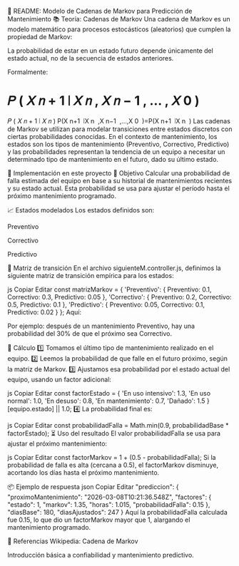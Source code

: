 📄 README: Modelo de Cadenas de Markov para Predicción de Mantenimiento
📚 Teoría: Cadenas de Markov
Una cadena de Markov es un modelo matemático para procesos estocásticos (aleatorios) que cumplen la propiedad de Markov:

La probabilidad de estar en un estado futuro depende únicamente del estado actual, no de la secuencia de estados anteriores.

Formalmente:

𝑃
(
𝑋
𝑛
+
1
∣
𝑋
𝑛
,
𝑋
𝑛
−
1
,
…
,
𝑋
0
)
=
𝑃
(
𝑋
𝑛
+
1
∣
𝑋
𝑛
)
P(X 
n+1
​
 ∣X 
n
​
 ,X 
n−1
​
 ,…,X 
0
​
 )=P(X 
n+1
​
 ∣X 
n
​
 )
Las cadenas de Markov se utilizan para modelar transiciones entre estados discretos con ciertas probabilidades conocidas.
En el contexto de mantenimiento, los estados son los tipos de mantenimiento (Preventivo, Correctivo, Predictivo) y las probabilidades representan la tendencia de un equipo a necesitar un determinado tipo de mantenimiento en el futuro, dado su último estado.

🧰 Implementación en este proyecto
🎯 Objetivo
Calcular una probabilidad de falla estimada del equipo en base a su historial de mantenimientos recientes y su estado actual. Esta probabilidad se usa para ajustar el período hasta el próximo mantenimiento programado.

📈 Estados modelados
Los estados definidos son:

Preventivo

Correctivo

Predictivo

🔗 Matriz de transición
En el archivo siguienteM.controller.js, definimos la siguiente matriz de transición empírica para los estados:

js
Copiar
Editar
const matrizMarkov = {
  'Preventivo': { Preventivo: 0.1, Correctivo: 0.3, Predictivo: 0.05 },
  'Correctivo': { Preventivo: 0.2, Correctivo: 0.5, Predictivo: 0.1 },
  'Predictivo': { Preventivo: 0.05, Correctivo: 0.1, Predictivo: 0.02 }
};
Aquí:

Por ejemplo: después de un mantenimiento Preventivo, hay una probabilidad del 30% de que el próximo sea Correctivo.

🧮 Cálculo
1️⃣ Tomamos el último tipo de mantenimiento realizado en el equipo.
2️⃣ Leemos la probabilidad de que falle en el futuro próximo, según la matriz de Markov.
3️⃣ Ajustamos esa probabilidad por el estado actual del equipo, usando un factor adicional:

js
Copiar
Editar
const factorEstado = {
  'En uso intensivo': 1.3,
  'En uso normal': 1.0,
  'En desuso': 0.8,
  'En mantenimiento': 0.7,
  'Dañado': 1.5
}[equipo.estado] || 1.0;
4️⃣ La probabilidad final es:

js
Copiar
Editar
const probabilidadFalla = Math.min(0.9, probabilidadBase * factorEstado);
⏳ Uso del resultado
El valor probabilidadFalla se usa para ajustar el próximo mantenimiento:

js
Copiar
Editar
const factorMarkov = 1 + (0.5 - probabilidadFalla);
Si la probabilidad de falla es alta (cercana a 0.5), el factorMarkov disminuye, acortando los días hasta el próximo mantenimiento.

📦 Ejemplo de respuesta
json
Copiar
Editar
"prediccion": {
  "proximoMantenimiento": "2026-03-08T10:21:36.548Z",
  "factores": {
    "estado": 1,
    "markov": 1.35,
    "horas": 1.015,
    "probabilidadFalla": 0.15
  },
  "diasBase": 180,
  "diasAjustados": 247
}
Aquí la probabilidadFalla calculada fue 0.15, lo que dio un factorMarkov mayor que 1, alargando el mantenimiento programado.

🔗 Referencias
Wikipedia: Cadena de Markov

Introducción básica a confiabilidad y mantenimiento predictivo.